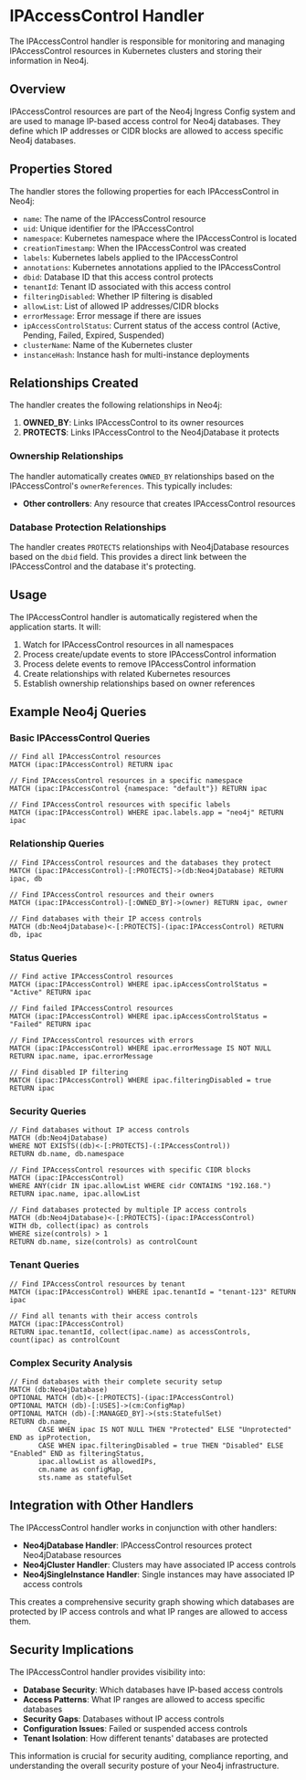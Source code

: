 # IPAccessControl Handler

The IPAccessControl handler is responsible for monitoring and managing IPAccessControl resources in Kubernetes clusters and storing their information in Neo4j.

## Overview

IPAccessControl resources are part of the Neo4j Ingress Config system and are used to manage IP-based access control for Neo4j databases. They define which IP addresses or CIDR blocks are allowed to access specific Neo4j databases.

## Properties Stored

The handler stores the following properties for each IPAccessControl in Neo4j:

- `name`: The name of the IPAccessControl resource
- `uid`: Unique identifier for the IPAccessControl
- `namespace`: Kubernetes namespace where the IPAccessControl is located
- `creationTimestamp`: When the IPAccessControl was created
- `labels`: Kubernetes labels applied to the IPAccessControl
- `annotations`: Kubernetes annotations applied to the IPAccessControl
- `dbid`: Database ID that this access control protects
- `tenantId`: Tenant ID associated with this access control
- `filteringDisabled`: Whether IP filtering is disabled
- `allowList`: List of allowed IP addresses/CIDR blocks
- `errorMessage`: Error message if there are issues
- `ipAccessControlStatus`: Current status of the access control (Active, Pending, Failed, Expired, Suspended)
- `clusterName`: Name of the Kubernetes cluster
- `instanceHash`: Instance hash for multi-instance deployments

## Relationships Created

The handler creates the following relationships in Neo4j:

1. **OWNED_BY**: Links IPAccessControl to its owner resources
2. **PROTECTS**: Links IPAccessControl to the Neo4jDatabase it protects

### Ownership Relationships

The handler automatically creates `OWNED_BY` relationships based on the IPAccessControl's `ownerReferences`. This typically includes:
- **Other controllers**: Any resource that creates IPAccessControl resources

### Database Protection Relationships

The handler creates `PROTECTS` relationships with Neo4jDatabase resources based on the `dbid` field. This provides a direct link between the IPAccessControl and the database it's protecting.

## Usage

The IPAccessControl handler is automatically registered when the application starts. It will:

1. Watch for IPAccessControl resources in all namespaces
2. Process create/update events to store IPAccessControl information
3. Process delete events to remove IPAccessControl information
4. Create relationships with related Kubernetes resources
5. Establish ownership relationships based on owner references

## Example Neo4j Queries

### Basic IPAccessControl Queries

```cypher
// Find all IPAccessControl resources
MATCH (ipac:IPAccessControl) RETURN ipac

// Find IPAccessControl resources in a specific namespace
MATCH (ipac:IPAccessControl {namespace: "default"}) RETURN ipac

// Find IPAccessControl resources with specific labels
MATCH (ipac:IPAccessControl) WHERE ipac.labels.app = "neo4j" RETURN ipac
```

### Relationship Queries

```cypher
// Find IPAccessControl resources and the databases they protect
MATCH (ipac:IPAccessControl)-[:PROTECTS]->(db:Neo4jDatabase) RETURN ipac, db

// Find IPAccessControl resources and their owners
MATCH (ipac:IPAccessControl)-[:OWNED_BY]->(owner) RETURN ipac, owner

// Find databases with their IP access controls
MATCH (db:Neo4jDatabase)<-[:PROTECTS]-(ipac:IPAccessControl) RETURN db, ipac
```

### Status Queries

```cypher
// Find active IPAccessControl resources
MATCH (ipac:IPAccessControl) WHERE ipac.ipAccessControlStatus = "Active" RETURN ipac

// Find failed IPAccessControl resources
MATCH (ipac:IPAccessControl) WHERE ipac.ipAccessControlStatus = "Failed" RETURN ipac

// Find IPAccessControl resources with errors
MATCH (ipac:IPAccessControl) WHERE ipac.errorMessage IS NOT NULL RETURN ipac.name, ipac.errorMessage

// Find disabled IP filtering
MATCH (ipac:IPAccessControl) WHERE ipac.filteringDisabled = true RETURN ipac
```

### Security Queries

```cypher
// Find databases without IP access controls
MATCH (db:Neo4jDatabase)
WHERE NOT EXISTS((db)<-[:PROTECTS]-(:IPAccessControl))
RETURN db.name, db.namespace

// Find IPAccessControl resources with specific CIDR blocks
MATCH (ipac:IPAccessControl)
WHERE ANY(cidr IN ipac.allowList WHERE cidr CONTAINS "192.168.")
RETURN ipac.name, ipac.allowList

// Find databases protected by multiple IP access controls
MATCH (db:Neo4jDatabase)<-[:PROTECTS]-(ipac:IPAccessControl)
WITH db, collect(ipac) as controls
WHERE size(controls) > 1
RETURN db.name, size(controls) as controlCount
```

### Tenant Queries

```cypher
// Find IPAccessControl resources by tenant
MATCH (ipac:IPAccessControl) WHERE ipac.tenantId = "tenant-123" RETURN ipac

// Find all tenants with their access controls
MATCH (ipac:IPAccessControl)
RETURN ipac.tenantId, collect(ipac.name) as accessControls, count(ipac) as controlCount
```

### Complex Security Analysis

```cypher
// Find databases with their complete security setup
MATCH (db:Neo4jDatabase)
OPTIONAL MATCH (db)<-[:PROTECTS]-(ipac:IPAccessControl)
OPTIONAL MATCH (db)-[:USES]->(cm:ConfigMap)
OPTIONAL MATCH (db)-[:MANAGED_BY]->(sts:StatefulSet)
RETURN db.name, 
       CASE WHEN ipac IS NOT NULL THEN "Protected" ELSE "Unprotected" END as ipProtection,
       CASE WHEN ipac.filteringDisabled = true THEN "Disabled" ELSE "Enabled" END as filteringStatus,
       ipac.allowList as allowedIPs,
       cm.name as configMap,
       sts.name as statefulSet
```

## Integration with Other Handlers

The IPAccessControl handler works in conjunction with other handlers:

- **Neo4jDatabase Handler**: IPAccessControl resources protect Neo4jDatabase resources
- **Neo4jCluster Handler**: Clusters may have associated IP access controls
- **Neo4jSingleInstance Handler**: Single instances may have associated IP access controls

This creates a comprehensive security graph showing which databases are protected by IP access controls and what IP ranges are allowed to access them.

## Security Implications

The IPAccessControl handler provides visibility into:

- **Database Security**: Which databases have IP-based access controls
- **Access Patterns**: What IP ranges are allowed to access specific databases
- **Security Gaps**: Databases without IP access controls
- **Configuration Issues**: Failed or suspended access controls
- **Tenant Isolation**: How different tenants' databases are protected

This information is crucial for security auditing, compliance reporting, and understanding the overall security posture of your Neo4j infrastructure. 
